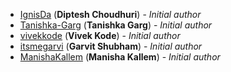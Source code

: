 <!-- Please use this format to add your contributions to this file -->
<!-- [SocialUsernameName](Profile-Url) (**Your Name**) - _Description of your contribution in a few words_ -->

- [IgnisDa](https://github.com/IgnisDa/) (**Diptesh Choudhuri**) - _Initial author_
- [Tanishka-Garg](https://github.com/Tanishka-Garg/) (**Tanishka Garg**) - _Initial author_
- [vivekkode](https://github.com/vivekkode) (**Vivek Kode**) - _Initial author_
- [itsmegarvi](https://github.com/itsmegarvi/) (**Garvit Shubham**) - _Initial author_
- [ManishaKallem](https://github.com/ManishaKallem/) (**Manisha Kallem**) - _Initial author_